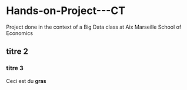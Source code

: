 # Hands-on-Project---CT
Project done in the context of a Big Data class at Aix Marseille School of Economics

## titre 2 
### titre 3 

Ceci est du **gras**
